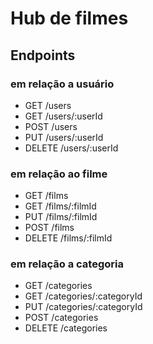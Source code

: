 # Hub de filmes

## Endpoints

### em relação a usuário

- GET /users
- GET /users/:userId
- POST /users
- PUT /users/:userId
- DELETE /users/:userId

### em relação ao filme

- GET /films
- GET /films/:filmId
- PUT /films/:filmId
- POST /films
- DELETE /films/:filmId


### em relação a categoria

- GET /categories
- GET /categories/:categoryId
- PUT /categories/:categoryId
- POST /categories
- DELETE /categories